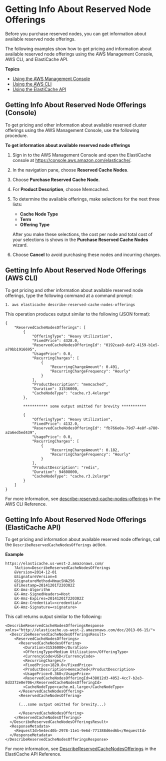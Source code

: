 # Getting Info About Reserved Node Offerings<a name="reserved-nodes-offerings"></a>

Before you purchase reserved nodes, you can get information about available reserved node offerings\. 

The following examples show how to get pricing and information about available reserved node offerings using the AWS Management Console, AWS CLI, and ElastiCache API\. 

**Topics**
+ [Using the AWS Management Console](#reserved-nodes-offerings-console)
+ [Using the AWS CLI](#reserved-nodes-offerings-cli)
+ [Using the ElastiCache API](#reserved-nodes-offerings-api)

## Getting Info About Reserved Node Offerings \(Console\)<a name="reserved-nodes-offerings-console"></a>

To get pricing and other information about available reserved cluster offerings using the AWS Management Console, use the following procedure\.

**To get information about available reserved node offerings**

1. Sign in to the AWS Management Console and open the ElastiCache console at [ https://console\.aws\.amazon\.com/elasticache/](https://console.aws.amazon.com/elasticache/)\.

1. In the navigation pane, choose **Reserved Cache Nodes**\.

1. Choose **Purchase Reserved Cache Node**\.

1. For **Product Description**, choose Memcached\.

1. To determine the available offerings, make selections for the next three lists:
   + **Cache Node Type**
   + **Term**
   + **Offering Type**

   After you make these selections, the cost per node and total cost of your selections is shows in the **Purchase Reserved Cache Nodes** wizard\.

1. Choose **Cancel** to avoid purchasing these nodes and incurring charges\. 

## Getting Info About Reserved Node Offerings \(AWS CLI\)<a name="reserved-nodes-offerings-cli"></a>

To get pricing and other information about available reserved node offerings, type the following command at a command prompt:

```
1. aws elasticache describe-reserved-cache-nodes-offerings
```

This operation produces output similar to the following \(JSON format\):

```
{
    "ReservedCacheNodesOfferings": [
        {
            "OfferingType": "Heavy Utilization",
            "FixedPrice": 4328.0,
            "ReservedCacheNodesOfferingId": "0192caa9-daf2-4159-b1e5-a79bb1916695",
            "UsagePrice": 0.0,
            "RecurringCharges": [
                {
                    "RecurringChargeAmount": 0.491,
                    "RecurringChargeFrequency": "Hourly"
                }
            ],
            "ProductDescription": "memcached",
            "Duration": 31536000,
            "CacheNodeType": "cache.r3.4xlarge"
        },

		*********** some output omitted for brevity ***********

        {
            "OfferingType": "Heavy Utilization",
            "FixedPrice": 4132.0,
            "ReservedCacheNodesOfferingId": "fb766e0a-79d7-4e8f-a780-a2a6ed5ed439",
            "UsagePrice": 0.0,
            "RecurringCharges": [
                {
                    "RecurringChargeAmount": 0.182,
                    "RecurringChargeFrequency": "Hourly"
                }
            ],
            "ProductDescription": "redis",
            "Duration": 94608000,
            "CacheNodeType": "cache.r3.2xlarge"
        }
    ]
}
```

For more information, see [describe\-reserved\-cache\-nodes\-offerings](https://docs.aws.amazon.com/cli/latest/reference/elasticache/describe-reserved-cache-nodes-offerings.html) in the AWS CLI Reference\.

## Getting Info About Reserved Node Offerings \(ElastiCache API\)<a name="reserved-nodes-offerings-api"></a>

To get pricing and information about available reserved node offerings, call the `DescribeReservedCacheNodesOfferings` action\.

**Example**  

```
https://elasticache.us-west-2.amazonaws.com/
    ?Action=DescribeReservedCacheNodesOfferings
    &Version=2014-12-01
    &SignatureVersion=4
    &SignatureMethod=HmacSHA256
    &Timestamp=20141201T220302Z
    &X-Amz-Algorithm
    &X-Amz-SignedHeaders=Host
    &X-Amz-Expires=20141201T220302Z
    &X-Amz-Credential=<credential>
    &X-Amz-Signature=<signature>
```

 This call returns output similar to the following:

```
<DescribeReservedCacheNodesOfferingsResponse xmlns="http://elasticache.us-west-2.amazonaws.com/doc/2013-06-15/">
  <DescribeReservedCacheNodesOfferingsResult>
    <ReservedCacheNodesOfferings>
      <ReservedCacheNodesOffering>
        <Duration>31536000</Duration>
        <OfferingType>Medium Utilization</OfferingType>
        <CurrencyCode>USD</CurrencyCode>
        <RecurringCharges/>
        <FixedPrice>1820.0</FixedPrice>
        <ProductDescription>memcached</ProductDescription>
        <UsagePrice>0.368</UsagePrice>
        <ReservedCacheNodesOfferingId>438012d3-4052-4cc7-b2e3-8d3372e0e706</ReservedCacheNodesOfferingId>
        <CacheNodeType>cache.m1.large</CacheNodeType>
      </ReservedCacheNodesOffering>
      <ReservedCacheNodesOffering>

      (...some output omitted for brevity...)

      </ReservedCacheNodesOffering>
    </ReservedCacheNodesOfferings>
  </DescribeReservedCacheNodesOfferingsResult>
  <ResponseMetadata>
    <RequestId>5e4ec40b-2978-11e1-9e6d-771388d6ed6b</RequestId>
  </ResponseMetadata>
</DescribeReservedCacheNodesOfferingsResponse>
```

For more information, see [DescribeReservedCacheNodesOfferings](https://docs.aws.amazon.com/AmazonElastiCache/latest/APIReference/API_DescribeReservedCacheNodesOfferings.html) in the ElastiCache API Reference\.